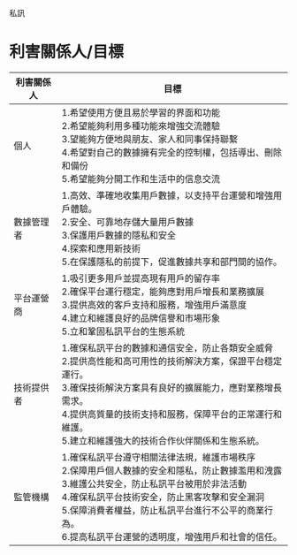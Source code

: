 私訊
# 利害關係人/目標 
|利害關係人|目標|
|----|----|
|個人|1.希望使用方便且易於學習的界面和功能<br>2.希望能夠利用多種功能來增強交流體驗<br>3.望能夠方便地與朋友、家人和同事保持聯繫<br>4.希望對自己的數據擁有完全的控制權，包括導出、刪除和備份<br>5.希望能夠分開工作和生活中的信息交流
|數據管理者|1.高效、準確地收集用戶數據，以支持平台運營和增強用戶體驗。<br>2.安全、可靠地存儲大量用戶數據<br>3.保護用戶數據的隱私和安全<br>4.探索和應用新技術<br>5.在保護隱私的前提下，促進數據共享和部門間的協作。
|平台運營商|1.吸引更多用戶並提高現有用戶的留存率<br>2.確保平台運行穩定，能夠應對用戶增長和業務擴展<br>3.提供高效的客戶支持和服務，增強用戶滿意度<br>4.建立和維護良好的品牌信譽和市場形象<br>5.立和鞏固私訊平台的生態系統
|技術提供者|1.確保私訊平台的數據和通信安全，防止各類安全威脅<br>2.提供高性能和高可用性的技術解決方案，保證平台穩定運行。<br>3.確保技術解決方案具有良好的擴展能力，應對業務增長需求。<br>4.提供高質量的技術支持和服務，保障平台的正常運行和維護。<br>5.建立和維護強大的技術合作伙伴關係和生態系統。
|監管機構|1.確保私訊平台遵守相關法律法規，維護市場秩序<br>2.保障用戶個人數據的安全和隱私，防止數據濫用和洩露<br>3.維護公共安全，防止私訊平台被用於非法活動<br>4.確保私訊平台技術安全，防止黑客攻擊和安全漏洞<br>5.保障消費者權益，防止私訊平台進行不公平的商業行為。<br>6.提高私訊平台運營的透明度，增強用戶和社會的信任。





